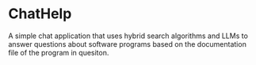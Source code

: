 # ChatHelp
A simple chat application that uses hybrid search algorithms and LLMs to answer questions about software programs based on the documentation file of the program in quesiton.
